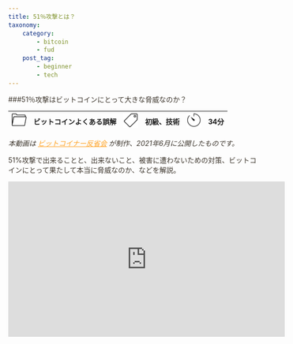 ```yaml
---
title: 51％攻撃とは？
taxonomy:
    category:
        - bitcoin
        - fud
    post_tag:
        - beginner
        - tech
---
```


<style>
img[alt*="Category"], 
img[alt*="Tag"], 
img[alt*="Time"] {
    width:30px;
    height:30px;
    object-fit: cover;
}
p {
    color: #3d362d;
}
a {
    color: #ff9f1c;
}
a:hover {
    color: #2ec4b6;
}
</style>

<script type="text/javascript" src="//ajax.googleapis.com/ajax/libs/jquery/1.10.2/jquery.min.js"></script>
<script language="JavaScript">
$(document).ready( function () {
   $("a[href^='http']:not([href*='" + location.hostname + "'])").attr('target', '_blank');
})
</script>
###51％攻撃はビットコインにとって大きな脅威なのか？

|  ![Category](/_images/category.png)  |  ビットコインよくある誤解  |  ![Tag](/_images/tag.png)  |  初級、技術  | ![Time](/_images/timer.png)  |  34分  |
| ---- | ---- | ---- | ---- | ---- | ---- |

*本動画は [ビットコイナー反省会](https://www.youtube.com/channel/UCRP9Ij6gL9IViB7MS3Ez9aw) が制作、2021年6月に公開したものです。*

51%攻撃で出来ることと、出来ないこと、被害に遭わないための対策、ビットコインにとって果たして本当に脅威なのか、などを解説。

<center><iframe width="560" height="315" src="https://www.youtube.com/embed/hdbrbHIR0F8" title="YouTube video player" frameborder="0" allow="accelerometer; autoplay; clipboard-write; encrypted-media; gyroscope; picture-in-picture" allowfullscreen></iframe></center>